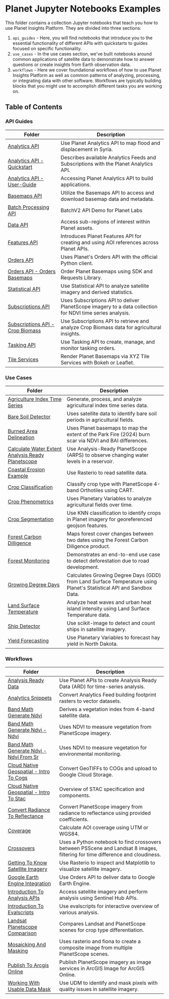 # Planet Jupyter Notebooks Examples

This folder contains a collection Jupyter notebooks that teach you how to use Planet Insights Platform. They are divided into three sections:

1. `api_guides` - Here, you will find notebooks that introduce you to the essential functionality of different APIs with quickstarts to guides focused on specific functionality.
2. `use_cases` - In the use cases section, we've built notebooks around common applications of satellite data to demonstrate how to answer questions or create insights from Earth observation data.
3. `workflows` - Here we cover foundational workflows of how to use Planet Insights Platform as well as common patterns of analyzing, processing, or integrating data with other software. Workflows are typically building blocks that you might use to accomplish different tasks you are working on.

## Table of Contents

### API Guides

| Folder | Description |
| ------ | ----------- |
| [Analytics API](api_guides/analytics_api) | Use Planet Analytics API to map flood and displacement in Syria. |
| [Analytics API - Quickstart](api_guides/analytics_api/quickstart) | Describes available Analytics Feeds and Subscriptions with the Planet Analytics API. |
| [Analytics API - User-Guide](api_guides/analytics_api/user-guide) | Accessing Planet Analytics API to build applications. |
| [Basemaps API](api_guides/basemaps_api) | Utilize the Basemaps API to access and download basemap data and metadata. |
| [Batch Processing API](api_guides/batch_processing_api) | BatchV2 API Demo for Planet Labs |
| [Data API](api_guides/data_api) | Access sub-regions of interest within Planet assets. |
| [Features API](api_guides/features_api) | Introduces Planet Features API for creating and using AOI references across Planet APIs. |
| [Orders API](api_guides/orders_api) | Uses Planet's Orders API with the official Python client. |
| [Orders API - Orders Basemaps](api_guides/orders_api/orders_basemaps) | Order Planet Basemaps using SDK and Requests Library. |
| [Statistical API](api_guides/statistical_api) | Use Statistical API to analyze satellite imagery and derived statistics. |
| [Subscriptions API](api_guides/subscriptions_api) | Uses Subscriptions API to deliver PlanetScope imagery to a data collection for NDVI time series analysis. |
| [Subscriptions API - Crop Biomass](api_guides/subscriptions_api/crop_biomass) | Use Subscriptions API to retrieve and analyze Crop Biomass data for agricultural insights. |
| [Tasking API](api_guides/tasking_api) | Use Tasking API to create, manage, and monitor tasking orders. |
| [Tile Services](api_guides/tile_services) | Render Planet Basemaps via XYZ Tile Services with Bokeh or Leaflet. |

### Use Cases

| Folder | Description |
| ------ | ----------- |
| [Agriculture Index Time Series](use_cases/agriculture_index_time_series) | Generate, process, and analyze agricultural index time series data. |
| [Bare Soil Detector](use_cases/bare_soil_detector) | Uses satellite data to identify bare soil periods in agricultural fields. |
| [Burned Area Delineation](use_cases/burned_area_delineation) | Uses Planet basemaps to map the extent of the Park Fire (2024) burn scar via NDVI and BAI differences. |
| [Calculate Water Extent Analysis Ready Planetscope](use_cases/calculate_water_extent_analysis_ready_planetscope) | Use Analysis-Ready PlanetScope (ARPS) to observe changing water levels in a reservoir. |
| [Coastal Erosion Example](use_cases/coastal_erosion_example) | Use Rasterio to read satellite data. |
| [Crop Classification](use_cases/crop_classification) | Classify crop type with PlanetScope 4-band Orthotiles using CART. |
| [Crop Phenometrics](use_cases/crop_phenometrics) | Uses Planetary Variables to analyze agricultural fields over time. |
| [Crop Segmentation](use_cases/crop_segmentation) | Use KNN classification to identify crops in Planet imagery for georeferenced geojson features. |
| [Forest Carbon Dilligence](use_cases/forest_carbon_dilligence) | Maps forest cover changes between two dates using the Forest Carbon Diligence product. |
| [Forest Monitoring](use_cases/forest_monitoring) | Demonstrates an end-to-end use case to detect deforestation due to road development. |
| [Growing Degree Days](use_cases/growing_degree_days) | Calculates Growing Degree Days (GDD) from Land Surface Temperature using Planet's Statistical API and Sandbox Data. |
| [Land Surface Temperature](use_cases/land_surface_temperature) | Analyze heat waves and urban heat island intensity using Land Surface Temperature data. |
| [Ship Detector](use_cases/ship_detector) | Use scikit-image to detect and count ships in satellite imagery. |
| [Yield Forecasting](use_cases/yield_forecasting) | Use Planetary Variables to forecast hay yield in North Dakota. |

### Workflows

| Folder | Description |
| ------ | ----------- |
| [Analysis Ready Data](workflows/analysis_ready_data) | Use Planet APIs to create Analysis Ready Data (ARD) for time-series analysis. |
| [Analytics Snippets](workflows/analytics_snippets) | Convert Analytics Feed building footprint rasters to vector datasets. |
| [Band Math Generate Ndvi](workflows/band_math_generate_ndvi) | Derives a vegetation index from 4-band satellite data. |
| [Band Math Generate Ndvi - Ndvi](workflows/band_math_generate_ndvi/ndvi) | Uses NDVI to measure vegetation from PlanetScope imagery. |
| [Band Math Generate Ndvi - Ndvi From Sr](workflows/band_math_generate_ndvi/ndvi_from_sr) | Uses NDVI to measure vegetation for environmental monitoring. |
| [Cloud Native Geospatial - Intro To Cogs](workflows/cloud_native_geospatial/intro_to_cogs) | Convert GeoTIFFs to COGs and upload to Google Cloud Storage. |
| [Cloud Native Geospatial - Intro To Stac](workflows/cloud_native_geospatial/intro_to_stac) | Overview of STAC specification and components. |
| [Convert Radiance To Reflectance](workflows/convert_radiance_to_reflectance) | Convert PlanetScope imagery from radiance to reflectance using provided coefficients. |
| [Coverage](workflows/coverage) | Calculate AOI coverage using UTM or WGS84. |
| [Crossovers](workflows/crossovers) | Uses a Python notebook to find crossovers between PSScene and Landsat 8 images, filtering for time difference and cloudiness. |
| [Getting To Know Satellite Imagery](workflows/getting_to_know_satellite_imagery) | Use Rasterio to inspect and Matplotlib to visualize satellite imagery. |
| [Google Earth Engine Integration](workflows/google_earth_engine_integration) | Use Orders API to deliver data to Google Earth Engine. |
| [Introduction To Analysis APIs](workflows/introduction_to_analysis_apis) | Access satellite imagery and perform analysis using Sentinel Hub APIs. |
| [Introduction To Evalscripts](workflows/introduction_to_evalscripts) | Use evalscripts for interactive overview of various analysis. |
| [Landsat Planetscope Comparison](workflows/landsat_planetscope_comparison) | Compares Landsat and PlanetScope scenes for crop type differentiation. |
| [Mosaicking And Masking](workflows/mosaicking_and_masking) | Uses rasterio and fiona to create a composite image from multiple PlanetScope scenes. |
| [Publish To Arcgis Online](workflows/publish_to_arcgis_online) | Publish PlanetScope imagery as image services in ArcGIS Image for ArcGIS Online. |
| [Working With Usable Data Mask](workflows/working_with_usable_data_mask) | Use UDM to identify and mask pixels with quality issues in satellite imagery. |
